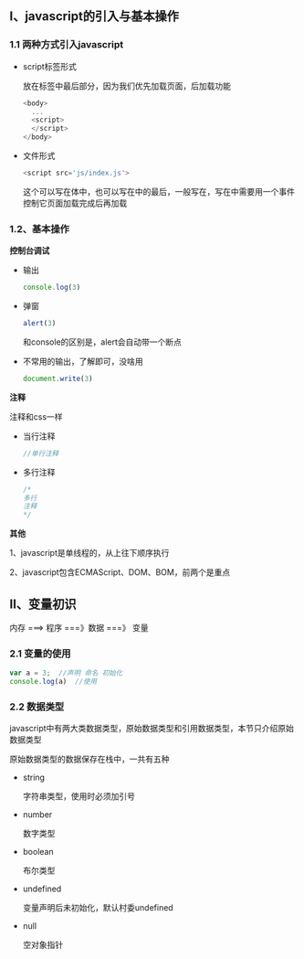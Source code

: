 ## Ⅰ、javascript的引入与基本操作

### 1.1 两种方式引入javascript

- script标签形式

  放在<body>标签中最后部分，因为我们优先加载页面，后加载功能

  ```javascript
  <body>
  	...
  	<script>
  	</script>
  </body>
  ```

- 文件形式

  ```javascript
  <script src='js/index.js'>
  ```

  这个可以写在<body>体中，也可以写在<head>中的最后，一般写在<body>，写在<head>中需要用一个事件控制它页面加载完成后再加载

### 1.2、基本操作

**控制台调试**

- 输出

  ```javascript
  console.log(3)
  ```

- 弹窗

  ```javascript
  alert(3)
  ```

  和console的区别是，alert会自动带一个断点

- 不常用的输出，了解即可，没啥用

  ```javascript
  document.write(3)
  ```

**注释**

注释和css一样

- 当行注释

  ```javascript
  //单行注释
  ```

  

- 多行注释

  ```javascript
  /*
  多行
  注释
  */
  ```

**其他**

1、javascript是单线程的，从上往下顺序执行

2、javascript包含ECMAScript、DOM、BOM，前两个是重点


## Ⅱ、变量初识

内存 ===> 程序 ===》数据 ===》 变量

### 2.1 变量的使用

```javascript
var a = 3;	//声明 命名 初始化
console.log(a)	//使用
```

### 2.2 数据类型

javascript中有两大类数据类型，原始数据类型和引用数据类型，本节只介绍原始数据类型

原始数据类型的数据保存在栈中，一共有五种

- string

  字符串类型，使用时必须加引号

- number

  数字类型

- boolean

  布尔类型

- undefined

  变量声明后未初始化，默认村委undefined

- null

  空对象指针
